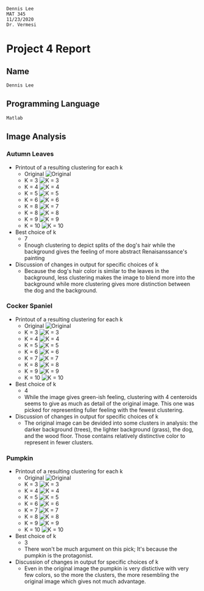     Dennis Lee
    MAT 345
    11/23/2020
    Dr. Vermesi

# Project 4 Report

## Name
    Dennis Lee

## Programming Language
    Matlab

## Image Analysis
### Autumn Leaves
- Printout of a resulting clustering for each k
    - Original
        ![Original](in\autumn-leaves.jpg)
    - K = 3
        ![K = 3](out\autumn-leaves\out-k3.jpg)
    - K = 4
        ![K = 4](out\autumn-leaves\out-k4.jpg)
    - K = 5
        ![K = 5](out\autumn-leaves\out-k5.jpg)
    - K = 6
        ![K = 6](out\autumn-leaves\out-k6.jpg)
    - K = 8
        ![K = 7](out\autumn-leaves\out-k7.jpg)
    - K = 8
        ![K = 8](out\autumn-leaves\out-k8.jpg)
    - K = 9
        ![K = 9](out\autumn-leaves\out-k9.jpg)
    - K = 10
        ![K = 10](out\autumn-leaves\out-k10.jpg)
- Best choice of k
    - 7
    - Enough clustering to depict splits of the dog's hair while the background gives the feeling of more abstract Renaisanssance's painting
- Discussion of changes in output for specific choices of k
    - Because the dog's hair color is similar to the leaves in the background, less clustering makes the image to blend more into the background while more clustering gives more distinction between the dog and the background.
### Cocker Spaniel
- Printout of a resulting clustering for each k
    - Original
        ![Original](in\cocker-spaniel.jpg)
    - K = 3
        ![K = 3](out\cocker-spaniel\out-k3.jpg)
    - K = 4
        ![K = 4](out\cocker-spaniel\out-k4.jpg)
    - K = 5
        ![K = 5](out\cocker-spaniel\out-k5.jpg)
    - K = 6
        ![K = 6](out\cocker-spaniel\out-k6.jpg)
    - K = 7
        ![K = 7](out\cocker-spaniel\out-k7.jpg)
    - K = 8
        ![K = 8](out\cocker-spaniel\out-k8.jpg)
    - K = 9
        ![K = 9](out\cocker-spaniel\out-k9.jpg)
    - K = 10
        ![K = 10](out\cocker-spaniel\out-k10.jpg)
- Best choice of k
    - 4
    - While the image gives green-ish feeling, clustering with 4 centeroids seems to give as much as detail of the original image. This one was picked for representing fuller feeling with the fewest clustering.
- Discussion of changes in output for specific choices of k
    - The original image can be devided into some clusters in analysis: the darker background (trees), the lighter background (grass), the dog, and the wood floor. Those contains relatively distinctive color to represent in fewer clusters.
### Pumpkin
- Printout of a resulting clustering for each k
    - Original
        ![Original](in\pumpkin.jpg)
    - K = 3
        ![K = 3](out\pumpkin\out-k3.jpg)
    - K = 4
        ![K = 4](out\pumpkin\out-k4.jpg)
    - K = 5
        ![K = 5](out\pumpkin\out-k5.jpg)
    - K = 6
        ![K = 6](out\pumpkin\out-k6.jpg)
    - K = 7
        ![K = 7](out\pumpkin\out-k7.jpg)
    - K = 8
        ![K = 8](out\pumpkin\out-k8.jpg)
    - K = 9
        ![K = 9](out\pumpkin\out-k9.jpg)
    - K = 10
        ![K = 10](out\pumpkin\out-k10.jpg)
- Best choice of k
    - 3
    - There won't be much argument on this pick; It's because the pumpkin is the protagonist.
- Discussion of changes in output for specific choices of k
    - Even in the original image the pumpkin is very distictive with very few colors, so the more the clusters, the more resembling the original image which gives not much advantage.